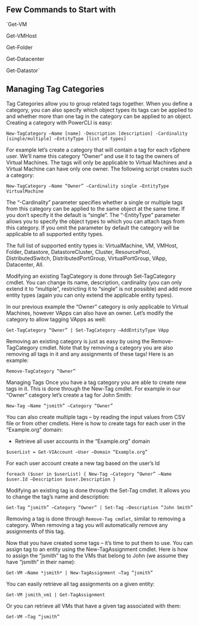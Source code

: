 ## Few Commands to Start with
`Get-VM

Get-VMHost

Get-Folder

Get-Datacenter

Get-Datastor`

## Managing Tag Categories
Tag Categories allow you to group related tags together. When you define a category, you can also specify which object types its tags can be applied to and whether more than one tag in the category can be applied to an object. Creating a category with PowerCLI is easy:

`New-TagCategory –Name [name] -Description [description] -Cardinality [single/multiple] –EntityType [list of types]`

For example let’s create a category that will contain a tag for each vSphere user. We’ll name this category “Owner” and use it to tag the owners of Virtual Machines. The tags will only be applicable to Virtual Machines and a Virtual Machine can have only one owner. The following script creates such a category:

`New-TagCategory –Name “Owner” –Cardinality single –EntityType VirtualMachine`

The “-Cardinality” parameter specifies whether a single or multiple tags from this category can be applied to the same object at the same time. If you don’t specify it the default is “single”. The “-EntityType” parameter allows you to specify the object types to which you can attach tags from this category. If you omit the parameter by default the category will be applicable to all supported entity types.

The full list of supported entity types is: VirtualMachine, VM, VMHost, Folder, Datastore, DatastoreCluster, Cluster, ResourcePool, DistributedSwitch, DistributedPortGroup, VirtualPortGroup, VApp, Datacenter, All.

Modifying an existing TagCategory is done through Set-TagCategory cmdlet. You can change its name, description, cardinality (you can only extend it to “multiple”, restricting it to “single” is not possible) and add more entity types (again you can only extend the applicable entity types).

In our previous example the “Owner” category is only applicable to Virtual Machines, however VApps can also have an owner. Let’s modify the category to allow tagging VApps as well:

`Get-TagCategory “Owner” | Set-TagCategory –AddEntityType VApp`

Removing an existing category is just as easy by using the Remove-TagCategory cmdlet. Note that by removing a category you are also removing all tags in it and any assignments of these tags! Here is an example:

`Remove-TagCategory “Owner”`

Managing Tags
Once you have a tag category you are able to create new tags in it. This is done through the New-Tag cmdlet. For example in our “Owner” category let’s create a tag for John Smith:

`New-Tag –Name “jsmith” –Category “Owner”`

You can also create multiple tags – by reading the input values from CSV file or from other cmdlets. Here is how to create tags for each user in the “Example.org” domain:

* Retrieve all user accounts in the “Example.org” domain

`$userList = Get-VIAccount –User –Domain “Example.org”`

 For each user account create a new tag based on the user’s Id

`foreach ($user in $userList) { New-Tag –Category “Owner” –Name $user.Id –Description $user.Description }`

Modifying an existing tag is done through the Set-Tag cmdlet. It allows you to change the tag’s name and description:

`Get-Tag “jsmith” –Category “Owner” | Set-Tag –Description “John Smith”`

Removing a tag is done through `Remove-Tag cmdlet`, similar to removing a category. When removing a tag you will automatically remove any assignments of this tag.

Now that you have created some tags – it’s time to put them to use. You can assign tag to an entity using the New-TagAssignment cmdlet. Here is how to assign the “jsmith” tag to the VMs that belong to John (we assume they have “jsmith” in their name):

`Get-VM –Name *jsmith* | New-TagAssignment –Tag “jsmith”`

You can easily retrieve all tag assignments on a given entity:

`Get-VM jsmith_vm1 | Get-TagAssignment`

Or you can retrieve all VMs that have a given tag associated with them:

`Get-VM –Tag “jsmith”`
